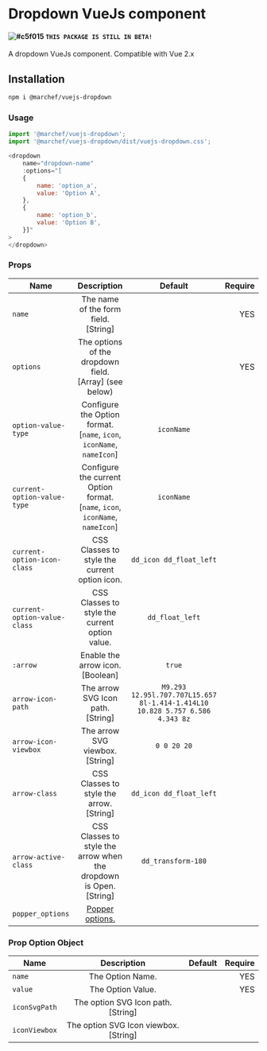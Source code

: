 # Dropdown VueJs component

#### ![#c5f015](https://placehold.it/15/c5f015/000000?text=+) `THIS PACKAGE IS STILL IN BETA!`

A dropdown VueJs component. Compatible with Vue 2.x

## Installation
```bash
npm i @marchef/vuejs-dropdown
```

### Usage
```javascript
import '@marchef/vuejs-dropdown';
import '@marchef/vuejs-dropdown/dist/vuejs-dropdown.css';
```

```javascript
<dropdown
    name="dropdown-name"
    :options="[
    {
        name: 'option_a',
        value: 'Option A',
    },
    {
        name: 'option_b',
        value: 'Option B',
    }]"
>
</dropdown>
```

### Props

| Name        | Description           | Default  | Require |
| ------------- |:-------------:|:-------------:| -----:|
| `name` | The name of the form field. [String] | | YES |
| `options` | The options of the dropdown field. [Array] (see below) | | YES |
| `option-value-type` | Configure the Option format. [`name`, `icon`, `iconName`, `nameIcon`] | `iconName` |
| `current-option-value-type` | Configure the current Option format. [`name`, `icon`, `iconName`, `nameIcon`] | `iconName` |
| `current-option-icon-class` | CSS Classes to style the current option icon. | `dd_icon dd_float_left` |
| `current-option-value-class` | CSS Classes to style the current option value. | `dd_float_left` |
| `:arrow` | Enable the arrow icon. [Boolean] | `true` |
| `arrow-icon-path` | The arrow SVG Icon path. [String] | `M9.293 12.95l.707.707L15.657 8l-1.414-1.414L10 10.828 5.757 6.586 4.343 8z` |
| `arrow-icon-viewbox` | The arrow SVG viewbox. [String] | `0 0 20 20` |
| `arrow-class` | CSS Classes to style the arrow. [String] | `dd_icon dd_float_left` |
| `arrow-active-class` | CSS Classes to style the arrow when the dropdown is Open. [String] | `dd_transform-180` |
| `popper_options` |  [Popper options.](https://popper.js.org/popper-documentation.html) |

### Prop Option Object

| Name        | Description           | Default  | Require |
| ------------- |:-------------:|:-------------:| -----:|
| `name` | The Option Name.  | | YES |
| `value` | The Option Value.  | | YES |
| `iconSvgPath` | The option SVG Icon path. [String] |
| `iconViewbox` | The option SVG Icon viewbox. [String] |

